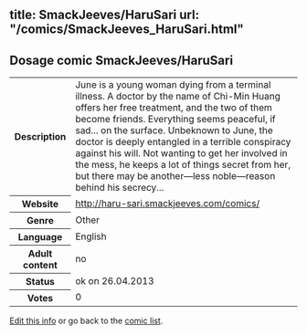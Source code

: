 title: SmackJeeves/HaruSari
url: "/comics/SmackJeeves_HaruSari.html"
---
Dosage comic SmackJeeves/HaruSari
-----------------------------------------

<p id="msg"></p>
<script type="text/javascript">
if (window.location.search === '?edit_info_mail=sent_ok') {
  var elem = document.getElementById("msg");
  elem.innerHTML = 'Edited information sucessfully sent.';
  elem.className = 'ok';
}
</script>
<table class="comicinfo">
<tr>
<th>Description</th><td>June is a young woman dying from a terminal illness. A doctor by the name of Chi-Min Huang offers her free treatment, and the two of them become friends. Everything seems peaceful, if sad... on the surface. Unbeknown to June, the doctor is deeply entangled in a terrible conspiracy against his will. Not wanting to get her involved in the mess, he keeps a lot of things secret from her, but there may be another—less noble—reason behind his secrecy...</td>
</tr>
<tr>
<th>Website</th><td><a href="http://haru-sari.smackjeeves.com/comics/">http://haru-sari.smackjeeves.com/comics/</a></td>
</tr>
<tr>
<th>Genre</th><td>Other</td>
</tr>
<tr>
<th>Language</th><td>English</td>
</tr>
<tr>
<th>Adult content</th><td>no</td>
</tr>
<tr>
<th>Status</th><td>ok on 26.04.2013</td>
</tr>
<tr>
<th>Votes</th><td>0</td>
</tr>
</table>

[Edit this info](SmackJeeves_HaruSari_edit.html) or go back to the [comic list](../comic-index.html).
